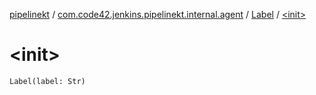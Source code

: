 [pipelinekt](../../index.md) / [com.code42.jenkins.pipelinekt.internal.agent](../index.md) / [Label](index.md) / [&lt;init&gt;](./-init-.md)

# &lt;init&gt;

`Label(label: Str)`